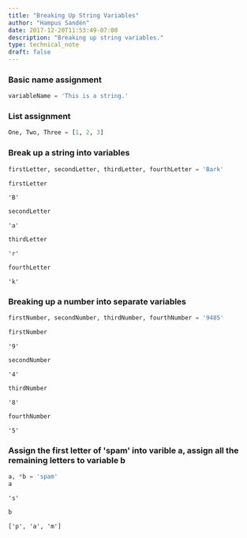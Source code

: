 ```yaml
---
title: "Breaking Up String Variables"
author: "Hampus Sandén"
date: 2017-12-20T11:53:49-07:00
description: "Breaking up string variables."
type: technical_note
draft: false
---
```

### Basic name assignment


```python
variableName = 'This is a string.'
```

### List assignment


```python
One, Two, Three = [1, 2, 3]
```

### Break up a string into variables


```python
firstLetter, secondLetter, thirdLetter, fourthLetter = 'Bark'
```


```python
firstLetter
```




    'B'




```python
secondLetter
```




    'a'




```python
thirdLetter
```




    'r'




```python
fourthLetter
```




    'k'



### Breaking up a number into separate variables


```python
firstNumber, secondNumber, thirdNumber, fourthNumber = '9485'
```


```python
firstNumber
```




    '9'




```python
secondNumber
```




    '4'




```python
thirdNumber
```




    '8'




```python
fourthNumber
```




    '5'



### Assign the first letter of 'spam' into varible a, assign all the remaining letters to variable b


```python
a, *b = 'spam'
a
```




    's'




```python
b
```




    ['p', 'a', 'm']


